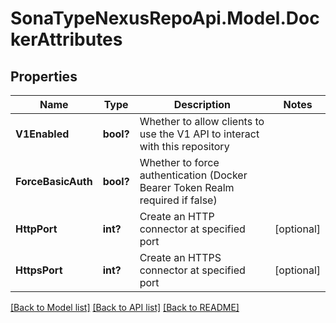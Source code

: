 # SonaTypeNexusRepoApi.Model.DockerAttributes
## Properties

Name | Type | Description | Notes
------------ | ------------- | ------------- | -------------
**V1Enabled** | **bool?** | Whether to allow clients to use the V1 API to interact with this repository | 
**ForceBasicAuth** | **bool?** | Whether to force authentication (Docker Bearer Token Realm required if false) | 
**HttpPort** | **int?** | Create an HTTP connector at specified port | [optional] 
**HttpsPort** | **int?** | Create an HTTPS connector at specified port | [optional] 

[[Back to Model list]](../README.md#documentation-for-models) [[Back to API list]](../README.md#documentation-for-api-endpoints) [[Back to README]](../README.md)

